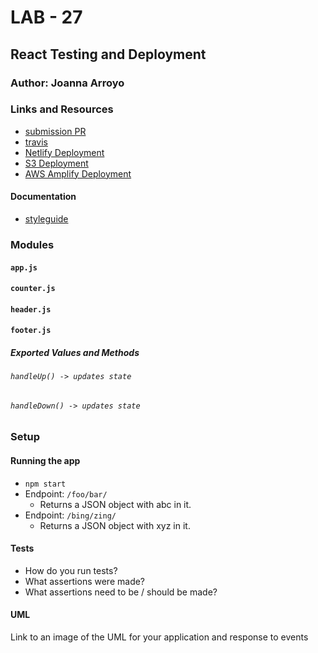 # LAB - 27

## React Testing and Deployment

### Author: Joanna Arroyo

### Links and Resources
* [submission PR](https://github.com/joanna-401-advanced-javascript/lab-27-testing/pull/1)
* [travis](http://xyz.com)
* [Netlify Deployment](https://infallible-ptolemy-59e0dc.netlify.com/)
* [S3 Deployment](http://joanna-lab-27.s3-website-us-west-2.amazonaws.com/)
* [AWS Amplify Deployment](https://testing.d2ayjwiq1b0idu.amplifyapp.com/)

#### Documentation
* [styleguide](http://localhost:6060/)

### Modules
#### `app.js`
#### `counter.js`
#### `header.js`
#### `footer.js`

##### Exported Values and Methods
###### `handleUp() -> updates state`
###### `handleDown() -> updates state`

### Setup
#### Running the app
* `npm start`
* Endpoint: `/foo/bar/`
  * Returns a JSON object with abc in it.
* Endpoint: `/bing/zing/`
  * Returns a JSON object with xyz in it.
  
#### Tests
* How do you run tests?
* What assertions were made?
* What assertions need to be / should be made?

#### UML
Link to an image of the UML for your application and response to events